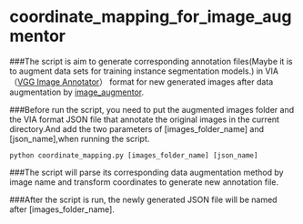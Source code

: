 # coordinate_mapping_for_image_augmentor
###The script is aim to generate corresponding annotation files(Maybe it is to augment data sets for training instance segmentation models.) in VIA（[VGG Image Annotator](http://www.robots.ox.ac.uk/~vgg/software/via/via.html)） format for new generated images after data augmentation by [image_augmentor](https://github.com/codebox/image_augmentor).

###Before run the script, you need to put the augmented images folder and the VIA format JSON file that annotate the original images in the current directory.And add the two parameters of [images_folder_name] and [json_name],when running the script.
```
python coordinate_mapping.py [images_folder_name] [json_name]
```

###The script will parse its corresponding data augmentation method by image name and transform coordinates to generate new annotation file.

###After the script is run, the newly generated JSON file will be named after [images_folder_name].


